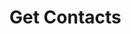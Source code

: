 # Get Contacts

<api-endpoint openapi-path="../openapi.json" endpoint="/user/contacts" method="get"/>